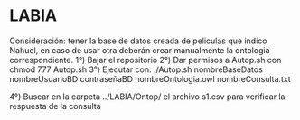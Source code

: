 # LABIA
Consideración: tener la base de datos creada de peliculas que indico Nahuel, en caso de usar otra deberán crear manualmente la 
ontologia correspondiente.
1°) Bajar el repositorio
2°) Dar permisos a Autop.sh con
      chmod 777 Autop.sh
3°) Ejecutar con:
      ./Autop.sh nombreBaseDatos nombreUsuarioBD contraseñaBD nombreOntologia.owl nombreConsulta.txt
      
4°) Buscar en la carpeta ../LABIA/Ontop/ el archivo s1.csv para verificar la respuesta de la consulta
